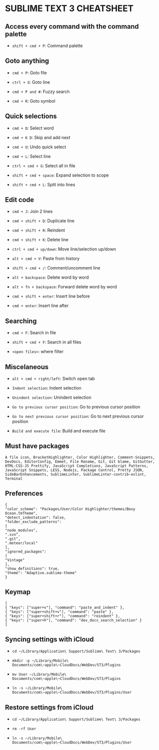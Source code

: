 SUBLIME TEXT 3 CHEATSHEET
=========================

Access every command with the command palette
---------------------------------------------

-   `shift + cmd + P`: Command palette

Goto anything
-------------

-   `cmd + P`: Goto file

-   `ctrl + G`: Goto line

-   `cmd + P and #`: Fuzzy search

-   `cmd + R`: Goto symbol

Quick selections
----------------

-   `cmd + D`: Select word

-   `cmd + K D`: Skip and add next

-   `cmd + U`: Undo quick select

-   `cmd + L`: Select line

-   `ctrl + cmd + G`: Select all in file

-   `shift + cmd + space`: Expand selection to scope

-   `shift + cmd + L`: Split into lines

Edit code
---------

-   `cmd + J`: Join 2 lines

-   `cmd + shift + D`: Duplicate line

-   `cmd + shift + R`: Reindent

-   `cmd + shift + K`: Delete line

-   `ctrl + cmd + up/down`: Move line/selection up/down

-   `alt + cmd + V`: Paste from history

-   `shift + cmd + /`: Comment/uncomment line

-   `alt + backspace`: Delete word by word

-   `alt + fn + backspace`: Forward delete word by word

-   `cmd + shift + enter`: Insert line before

-   `cmd + enter`: Insert line after

Searching
---------

-   `cmd + F`: Search in file

-   `shift + cmd + F`: Search in all files

-   `<open files>`: where filter

Miscelaneous
------------

-   `alt + cmd + right/left`: Switch open tab

-   `Indent selection`: Indent selection

-   `Unindent selection`: Unindent selection

-   `Go to previous cursor position`: Go to previous cursor position

-   `Go to next previous cursor position`: Go to next previous cursor position

-   `Build and execute file`: Build and execute file

Must have packages
------------------

`A file icon, BracketHighlighter, Color Highlighter, Comment-Snippets,     DevDocs, EditorConfig, Emmet, File Rename, Git, Git blame, GitGutter,     HTML-CSS-JS Prettify, JavaScript Completions, JavaScript Patterns,     JavaScript Snippets, LESS, Nodejs, Package Control, Pretty JSON,     SideBarEnhancements, SublimeLinter, SublimeLinter-contrib-eslint,     Terminal`

Preferences
-----------

    {
    "color_scheme": "Packages/User/Color Highlighter/themes/Boxy Ocean.tmTheme",
    "detect_indentation": false,
    "folder_exclude_patterns":
    [
    "node_modules",
    ".svn",
    ".git",
    ".meteor/local"
    ],
    "ignored_packages":
    [
    "Vintage"
    ],
    "show_definitions": true,
    "theme": "Adaptive.sublime-theme"
    }

Keymap
------

    [
    { "keys": ["super+v"], "command": "paste_and_indent" },
    { "keys": ["super+shift+v"], "command": "paste" },
    { "keys": ["super+shift+r"], "command": "reindent" },
    { "keys": ["super+h"], "command": "dev_docs_search_selection" }
    ]

Syncing settings with iCloud
----------------------------

-   `cd ~/Library/Application\ Support/Sublime\ Text\ 3/Packages`

-   `mkdir -p ~/Library/Mobile\         Documents/com\~apple\~CloudDocs/WebDev/ST3/Plugins`

-   `mv User ~/Library/Mobile\         Documents/com\~apple\~CloudDocs/WebDev/ST3/Plugins`

-   `ln -s ~/Library/Mobile\         Documents/com\~apple\~CloudDocs/WebDev/ST3/Plugins/User`

Restore settings from iCloud
----------------------------

-   `cd ~/Library/Application\ Support/Sublime\ Text\ 3/Packages`

-   `rm -rf User`

-   `ln -s ~/Library/Mobile\         Documents/com\~apple\~CloudDocs/WebDev/ST3/Plugins/User`
